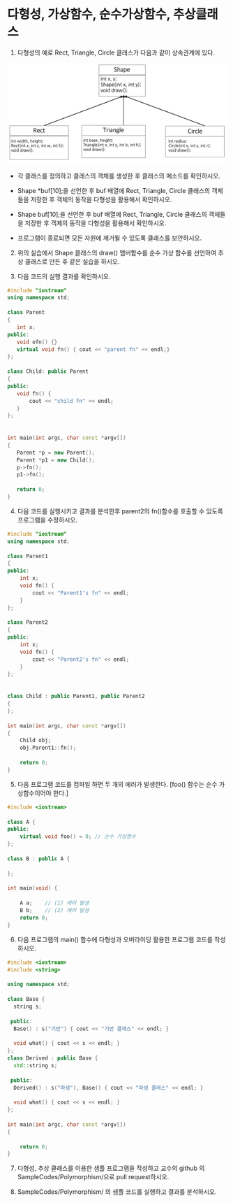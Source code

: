# 다형성, 가상함수, 순수가상함수, 추상클래스


1. 다형성의 예로 Rect, Triangle, Circle 클래스가 다음과 같이 상속관계에 있다.

![image](./class1.png)

* 각 클래스를 정의하고 클래스의 객체를 생성한 후 클래스의 메소드를 확인하시오.

* Shape \*buf[10];을 선언한 후 buf 배열에 Rect, Triangle, Circle 클래스의 객체들을 저장한 후 객체의 동작을 다형성을 활용해서 확인하시오. 


* Shape buf[10];을 선언한 후 buf 배열에 Rect, Triangle, Circle 클래스의 객체들을 저장한 후 객체의 동작을 다형성을 활용해서 확인하시오. 

* 프로그램이 종료되면 모든 자원에 제거될 수 있도록 클래스를 보안하시오.

2. 위의 실습에서 Shape 클래스의 draw() 멤버함수를 순수 가상 함수롤 선언하여 추상 클래스로 만든 후 같은 실습을 하시오.

3. 다음 코드의 실행 결과를 확인하시오. 

 ```cpp
 #include "iostream"
using namespace std;

class Parent
{
	int x;
public:
	void ofn() {}
	virtual void fn() { cout << "parent fn" << endl;}
};

class Child: public Parent
{
public:
	void fn() {
		cout << "child fn" << endl;
	}
};


int main(int argc, char const *argv[])
{
	Parent *p = new Parent();
	Parent *p1 = new Child();
	p->fn();
	p1->fn();

	return 0;
}
```

4. 다음 코드를 실행시키고 결과를 분석한후 parent2의 fn()함수를 호출할 수 있도록 프로그램을 수정하시오.

```cpp
#include "iostream"
using namespace std;

class Parent1
{
public:
	int x;
	void fn() {
		cout << "Parent1's fn" << endl;
	}
};

class Parent2
{
public:
	int x;
	void fn() {
		cout << "Parent2's fn" << endl;
	}
};


class Child : public Parent1, public Parent2
{
};

int main(int argc, char const *argv[])
{
	Child obj;
	obj.Parent1::fn();

	return 0;
}
```

5. 다음 프로그램 코드를 컴파일 하면 두 개의 에러가 발생한다.  [foo() 함수는 순수 가상함수이어야 한다.]

```cpp
#include <iostream>

class A {
public:
    virtual void foo() = 0; // 순수 가상함수
};

class B : public A {

};

int main(void) {

    A a;    // (1) 에러 발생
    B b;    // (2) 에러 발생 
    return 0;
}
```

6. 다음 프로그램의 main() 함수에 다형성과 오버라이딩 활용한 프로그램 코드를 작성하시오. 

```cpp
#include <iostream>
#include <string>

using namespace std;

class Base {
  string s;

 public:
  Base() : s("기반") { cout << "기반 클래스" << endl; }

  void what() { cout << s << endl; }
};
class Derived : public Base {
  std::string s;

 public:
  Derived() : s("파생"), Base() { cout << "파생 클래스" << endl; }

  void what() { cout << s << endl; }
};

int main(int argc, char const *argv[])
{

	return 0;
}
```

7. 다형성, 추상 클래스를 이용한 샘플 프로그램을 작성하고 교수의 github 의 SampleCodes/Polymorphism/으로 pull request하시오.

8. SampleCodes/Polymorphism/ 의 샘플 코드를 실행하고 결과를 분석하시오.